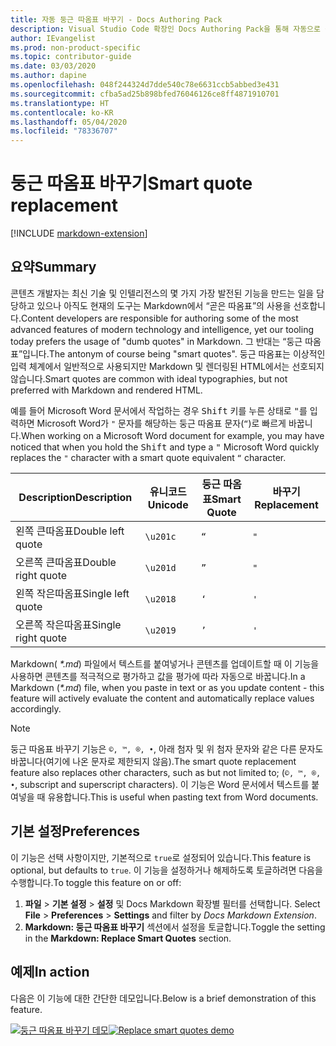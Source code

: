 ```yaml
---
title: 자동 둥근 따옴표 바꾸기 - Docs Authoring Pack
description: Visual Studio Code 확장인 Docs Authoring Pack을 통해 자동으로 둥근 따옴표를 바꾸는 방법을 알아봅니다.
author: IEvangelist
ms.prod: non-product-specific
ms.topic: contributor-guide
ms.date: 03/03/2020
ms.author: dapine
ms.openlocfilehash: 048f244324d7dde540c78e6631ccb5abbed3e431
ms.sourcegitcommit: cfba5ad25b898bfed76046126ce8ff4871910701
ms.translationtype: HT
ms.contentlocale: ko-KR
ms.lasthandoff: 05/04/2020
ms.locfileid: "78336707"
---
```

# <a name="smart-quote-replacement"></a><span data-ttu-id="5abce-103">둥근 따옴표 바꾸기</span><span class="sxs-lookup"><span data-stu-id="5abce-103">Smart quote replacement</span></span>

[!INCLUDE [markdown-extension](includes/markdown-extension.md)]

## <a name="summary"></a><span data-ttu-id="5abce-104">요약</span><span class="sxs-lookup"><span data-stu-id="5abce-104">Summary</span></span>

<span data-ttu-id="5abce-105">콘텐츠 개발자는 최신 기술 및 인텔리전스의 몇 가지 가장 발전된 기능을 만드는 일을 담당하고 있으나 아직도 현재의 도구는 Markdown에서 “곧은 따옴표”의 사용을 선호합니다.</span><span class="sxs-lookup"><span data-stu-id="5abce-105">Content developers are responsible for authoring some of the most advanced features of modern technology and intelligence, yet our tooling today prefers the usage of "dumb quotes" in Markdown.</span></span> <span data-ttu-id="5abce-106">그 반대는 “둥근 따옴표”입니다.</span><span class="sxs-lookup"><span data-stu-id="5abce-106">The antonym of course being "smart quotes".</span></span> <span data-ttu-id="5abce-107">둥근 따옴표는 이상적인 입력 체계에서 일반적으로 사용되지만 Markdown 및 렌더링된 HTML에서는 선호되지 않습니다.</span><span class="sxs-lookup"><span data-stu-id="5abce-107">Smart quotes are common with ideal typographies, but not preferred with Markdown and rendered HTML.</span></span>

<span data-ttu-id="5abce-108">예를 들어 Microsoft Word 문서에서 작업하는 경우 <kbd>Shift</kbd> 키를 누른 상태로 <kbd>"</kbd>를 입력하면 Microsoft Word가 `"` 문자를 해당하는 둥근 따옴표 문자(`“`)로 빠르게 바꿉니다.</span><span class="sxs-lookup"><span data-stu-id="5abce-108">When working on a Microsoft Word document for example, you may have noticed that when you hold the <kbd>Shift</kbd> and type a <kbd>"</kbd> Microsoft Word quickly replaces the `"` character with a smart quote equivalent `“` character.</span></span>

| <span data-ttu-id="5abce-109">Description</span><span class="sxs-lookup"><span data-stu-id="5abce-109">Description</span></span>        | <span data-ttu-id="5abce-110">유니코드</span><span class="sxs-lookup"><span data-stu-id="5abce-110">Unicode</span></span>  | <span data-ttu-id="5abce-111">둥근 따옴표</span><span class="sxs-lookup"><span data-stu-id="5abce-111">Smart Quote</span></span> | <span data-ttu-id="5abce-112">바꾸기</span><span class="sxs-lookup"><span data-stu-id="5abce-112">Replacement</span></span> |
|--------------------|----------|-------------|-------------|
| <span data-ttu-id="5abce-113">왼쪽 큰따옴표</span><span class="sxs-lookup"><span data-stu-id="5abce-113">Double left quote</span></span>  | `\u201c` | `“`         | `"`         |
| <span data-ttu-id="5abce-114">오른쪽 큰따옴표</span><span class="sxs-lookup"><span data-stu-id="5abce-114">Double right quote</span></span> | `\u201d` | `”`         | `"`         |
| <span data-ttu-id="5abce-115">왼쪽 작은따옴표</span><span class="sxs-lookup"><span data-stu-id="5abce-115">Single left quote</span></span>  | `\u2018` | `‘`         | `'`         |
| <span data-ttu-id="5abce-116">오른쪽 작은따옴표</span><span class="sxs-lookup"><span data-stu-id="5abce-116">Single right quote</span></span> | `\u2019` | `’`         | `'`         |

<span data-ttu-id="5abce-117">Markdown( *\*.md*) 파일에서 텍스트를 붙여넣거나 콘텐츠를 업데이트할 때 이 기능을 사용하면 콘텐츠를 적극적으로 평가하고 값을 평가에 따라 자동으로 바꿉니다.</span><span class="sxs-lookup"><span data-stu-id="5abce-117">In a Markdown (*\*.md*) file, when you paste in text or as you update content - this feature will actively evaluate the content and automatically replace values accordingly.</span></span>

> [!NOTE]
> <span data-ttu-id="5abce-118">둥근 따옴표 바꾸기 기능은 `©, ™, ®, •`, 아래 첨자 및 위 첨자 문자와 같은 다른 문자도 바꿉니다(여기에 나온 문자로 제한되지 않음).</span><span class="sxs-lookup"><span data-stu-id="5abce-118">The smart quote replacement feature also replaces other characters, such as but not limited to; (`©, ™, ®, •`, subscript and superscript characters).</span></span> <span data-ttu-id="5abce-119">이 기능은 Word 문서에서 텍스트를 붙여넣을 때 유용합니다.</span><span class="sxs-lookup"><span data-stu-id="5abce-119">This is useful when pasting text from Word documents.</span></span>

## <a name="preferences"></a><span data-ttu-id="5abce-120">기본 설정</span><span class="sxs-lookup"><span data-stu-id="5abce-120">Preferences</span></span>

<span data-ttu-id="5abce-121">이 기능은 선택 사항이지만, 기본적으로 `true`로 설정되어 있습니다.</span><span class="sxs-lookup"><span data-stu-id="5abce-121">This feature is optional, but defaults to `true`.</span></span> <span data-ttu-id="5abce-122">이 기능을 설정하거나 해제하도록 토글하려면 다음을 수행합니다.</span><span class="sxs-lookup"><span data-stu-id="5abce-122">To toggle this feature on or off:</span></span>

1. <span data-ttu-id="5abce-123">**파일** > **기본 설정** > **설정** 및 Docs Markdown 확장별 필터를 선택합니다. </span><span class="sxs-lookup"><span data-stu-id="5abce-123">Select **File** > **Preferences** > **Settings** and filter by *Docs Markdown Extension*.</span></span>
1. <span data-ttu-id="5abce-124">**Markdown: 둥근 따옴표 바꾸기** 섹션에서 설정을 토글합니다.</span><span class="sxs-lookup"><span data-stu-id="5abce-124">Toggle the setting in the **Markdown: Replace Smart Quotes** section.</span></span>

## <a name="in-action"></a><span data-ttu-id="5abce-125">예제</span><span class="sxs-lookup"><span data-stu-id="5abce-125">In action</span></span>

<span data-ttu-id="5abce-126">다음은 이 기능에 대한 간단한 데모입니다.</span><span class="sxs-lookup"><span data-stu-id="5abce-126">Below is a brief demonstration of this feature.</span></span>

<span data-ttu-id="5abce-127">[![둥근 따옴표 바꾸기 데모](media/replace-smart-quotes.gif)](media/replace-smart-quotes.gif#lightbox)</span><span class="sxs-lookup"><span data-stu-id="5abce-127">[![Replace smart quotes demo](media/replace-smart-quotes.gif)](media/replace-smart-quotes.gif#lightbox)</span></span>
